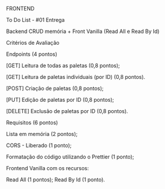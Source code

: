 FRONTEND

To Do List - #01 Entrega

Backend CRUD memória + Front Vanilla (Read All e Read By Id)

Critérios de Avaliação

Endpoints (4 pontos)

[GET] Leitura de todas as paletas (0,8 pontos);

[GET] Leitura de paletas individuais (por ID) (0,8 pontos).

[POST] Criação de paletas (0,8 pontos);

[PUT] Edição de paletas por ID (0,8 pontos);

[DELETE] Exclusão de paletas por ID (0,8 pontos).

Requisitos (6 pontos)

Lista em memória (2 pontos);

CORS - Liberado (1 ponto);

Formatação do código utilizando o Prettier (1 ponto);

Frontend Vanilla com os recursos:

Read All (1 pontos); Read By Id (1 ponto).
